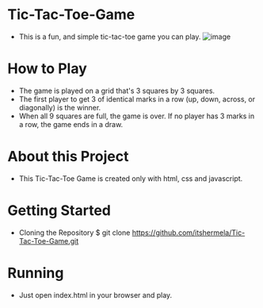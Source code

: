 # Tic-Tac-Toe-Game
- This is a fun, and simple tic-tac-toe game you can play.
![image](https://user-images.githubusercontent.com/57627375/227326503-4b08b67a-76e0-4e59-a40d-08aa38db7342.png)
# How to Play
- The game is played on a grid that's 3 squares by 3 squares.
- The first player to get 3 of identical marks in a row (up, down, across, or diagonally) is the winner.
- When all 9 squares are full, the game is over. If no player has 3 marks in a row, the game ends in a draw.
# About this Project
- This Tic-Tac-Toe Game is created only with html, css and javascript.

# Getting Started
- Cloning the Repository
$ git clone https://github.com/itshermela/Tic-Tac-Toe-Game.git
# Running
- Just open index.html in your browser and play.

